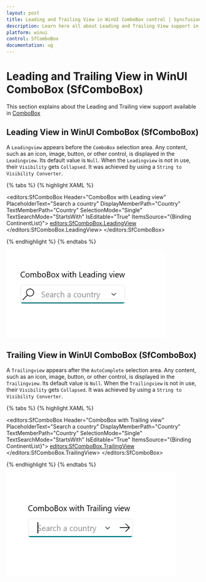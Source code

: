 ```yaml
---
layout: post
title: Leading and Trailing View in WinUI ComboBox control | Syncfusion
description: Learn here all about Leading and Trailing View support in Syncfusion WinUI ComboBox control and more.
platform: winui
control: SfComboBox
documentation: ug
---
```


# Leading  and Trailing View in WinUI ComboBox (SfComboBox)

This section explains about the Leading and Trailing view support available in [ComboBox](https://help.syncfusion.com/cr/winui/Syncfusion.UI.Xaml.Editors.SfComboBox.html)

## Leading View in WinUI ComboBox (SfComboBox)

A `Leadingview` appears before the `ComboBox` selection area. Any content, such as an icon, image, button, or other control, is displayed in the `Leadingview`. Its default value is `Null`. When the `Leadingview` is not in use, their `Visibility` gets `Collapsed`. It was achieved by using a `String to Visibility Converter`.

{% tabs %}
{% highlight XAML %}

 <editors:SfComboBox Header="ComboBox with Leading view"
                     PlaceholderText="Search a country"
                     DisplayMemberPath="Country"
                     TextMemberPath="Country"
                     SelectionMode="Single"
                     TextSearchMode="StartsWith"
                     IsEditable="True"
                     ItemsSource="{Binding ContinentList}">
     <editors:SfComboBox.LeadingView>
         <SymbolIcon Symbol="Find"/>
     </editors:SfComboBox.LeadingView>
 </editors:SfComboBox>

{% endhighlight %}
{% endtabs %}

![Leading View in WinUI ComboBox](Leading_and_Trailing_view_images/Leading-View-in-ComboBox.png)

## Trailing View in WinUI ComboBox (SfComboBox)

A `Trailingview` appears after the `AutoComplete` selection area. Any content, such as an icon, image, button, or other control, is displayed in the `Trailingview`. Its default value is `Null`. When the `Trailingview` is not in use, their `Visibility` gets `Collapsed`. It was achieved by using a `String to Visibility Converter`.

{% tabs %}
{% highlight XAML %}

 <editors:SfComboBox Header="ComboBox with Trailing view"
                     PlaceholderText="Search a country"
                     DisplayMemberPath="Country"
                     TextMemberPath="Country"
                     SelectionMode="Single"
                     TextSearchMode="StartsWith"
                     IsEditable="True"
                     ItemsSource="{Binding ContinentList}">
     <editors:SfComboBox.TrailingView>
         <FontIcon Glyph="&#xEBE7;"/>
     </editors:SfComboBox.TrailingView>
 </editors:SfComboBox>

{% endhighlight %}
{% endtabs %}

![Trailing View in WinUI ComboBox](Leading_and_Trailing_view_images/Trailing-View-in-ComboBox.png)

